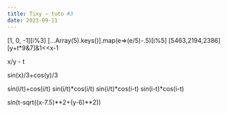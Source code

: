 ```yaml
---
title: Tixy – tuto #3
date: 2023-09-11
---
```



[1, 0, -1][i%3]
[...Array(5).keys()].map(e=>(e/5)-.5)[i%5]
[5463,2194,2386][y+t*9&7]&1<<x-1

x/y - t

sin(x)/3+cos(y)/3

sin(i/t)+cos(i/t)
sin(i/t)*cos(i/t)
sin(i/t)*cos(i-t)
sin(i-t)*cos(i-t)

sin(t-sqrt((x-7.5)**2+(y-6)**2))